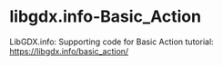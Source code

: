 # libgdx.info-Basic_Action
LibGDX.info: Supporting code for Basic Action tutorial: https://libgdx.info/basic_action/
